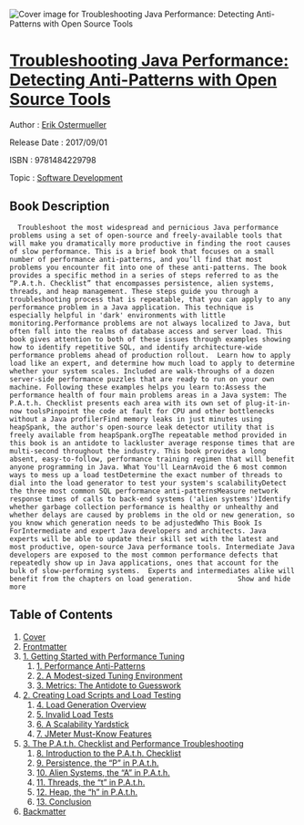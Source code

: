 ![Cover image for Troubleshooting Java Performance: Detecting Anti-Patterns with Open Source Tools](https://imgdetail.ebookreading.net/cover/cover/20200215/EB9781484229798.jpg)

[Troubleshooting Java Performance: Detecting Anti-Patterns with Open Source Tools](https://ebookreading.net/view/book/Troubleshooting+Java+Performance%3A+Detecting+Anti-Patterns+with+Open+Source+Tools-EB9781484229798_1.html "Troubleshooting Java Performance: Detecting Anti-Patterns with Open Source Tools")
====================================================================================================================

Author : [Erik Ostermueller](https://ebookreading.net/search/author/Erik+Ostermueller)

Release Date : 2017/09/01

ISBN : 9781484229798

Topic : [Software Development](https://ebookreading.net/search/category/software-development)

Book Description
-----------------

      Troubleshoot the most widespread and pernicious Java performance problems using a set of open-source and freely-available tools that will make you dramatically more productive in finding the root causes of slow performance. This is a brief book that focuses on a small number of performance anti-patterns, and you’ll find that most problems you encounter fit into one of these anti-patterns. The book provides a specific method in a series of steps referred to as the “P.A.t.h. Checklist” that encompasses persistence, alien systems, threads, and heap management. These steps guide you through a troubleshooting process that is repeatable, that you can apply to any performance problem in a Java application. This technique is especially helpful in 'dark' environments with little monitoring.Performance problems are not always localized to Java, but often fall into the realms of database access and server load. This book gives attention to both of these issues through examples showing how to identify repetitive SQL, and identify architecture-wide performance problems ahead of production rollout.  Learn how to apply load like an expert, and determine how much load to apply to determine whether your system scales. Included are walk-throughs of a dozen server-side performance puzzles that are ready to run on your own machine. Following these examples helps you learn to:Assess the performance health of four main problems areas in a Java system: The P.A.t.h. Checklist presents each area with its own set of plug-it-in-now toolsPinpoint the code at fault for CPU and other bottlenecks without a Java profilerFind memory leaks in just minutes using heapSpank, the author's open-source leak detector utility that is freely available from heapSpank.orgThe repeatable method provided in this book is an antidote to lackluster average response times that are multi-second throughout the industry. This book provides a long absent, easy-to-follow, performance training regimen that will benefit anyone programming in Java. What You'll LearnAvoid the 6 most common ways to mess up a load testDetermine the exact number of threads to dial into the load generator to test your system's scalabilityDetect the three most common SQL performance anti-patternsMeasure network response times of calls to back-end systems ('alien systems')Identify whether garbage collection performance is healthy or unhealthy and whether delays are caused by problems in the old or new generation, so you know which generation needs to be adjustedWho This Book Is ForIntermediate and expert Java developers and architects. Java experts will be able to update their skill set with the latest and most productive, open-source Java performance tools. Intermediate Java developers are exposed to the most common performance defects that repeatedly show up in Java applications, ones that account for the bulk of slow-performing systems.  Experts and intermediates alike will benefit from the chapters on load generation.           Show and hide more                
Table of Contents
-----------------

1. [Cover](https://ebookreading.net/view/book/Troubleshooting+Java+Performance%3A+Detecting+Anti-Patterns+with+Open+Source+Tools-EB9781484229798_1.html)
1. [Frontmatter](https://ebookreading.net/view/book/Troubleshooting+Java+Performance%3A+Detecting+Anti-Patterns+with+Open+Source+Tools-EB9781484229798_2.html)
1. [1. Getting Started with Performance Tuning](https://ebookreading.net/view/book/Troubleshooting+Java+Performance%3A+Detecting+Anti-Patterns+with+Open+Source+Tools-EB9781484229798_3.html)
    1. [1. Performance Anti-Patterns](https://ebookreading.net/view/book/Troubleshooting+Java+Performance%3A+Detecting+Anti-Patterns+with+Open+Source+Tools-EB9781484229798_4.html)
    1. [2. A Modest-sized Tuning Environment](https://ebookreading.net/view/book/Troubleshooting+Java+Performance%3A+Detecting+Anti-Patterns+with+Open+Source+Tools-EB9781484229798_5.html)
    1. [3. Metrics: The Antidote to Guesswork](https://ebookreading.net/view/book/Troubleshooting+Java+Performance%3A+Detecting+Anti-Patterns+with+Open+Source+Tools-EB9781484229798_6.html)
1. [2. Creating Load Scripts and Load Testing](https://ebookreading.net/view/book/Troubleshooting+Java+Performance%3A+Detecting+Anti-Patterns+with+Open+Source+Tools-EB9781484229798_7.html)
    1. [4. Load Generation Overview](https://ebookreading.net/view/book/Troubleshooting+Java+Performance%3A+Detecting+Anti-Patterns+with+Open+Source+Tools-EB9781484229798_8.html)
    1. [5. Invalid Load Tests](https://ebookreading.net/view/book/Troubleshooting+Java+Performance%3A+Detecting+Anti-Patterns+with+Open+Source+Tools-EB9781484229798_9.html)
    1. [6. A Scalability Yardstick](https://ebookreading.net/view/book/Troubleshooting+Java+Performance%3A+Detecting+Anti-Patterns+with+Open+Source+Tools-EB9781484229798_10.html)
    1. [7. JMeter Must-Know Features](https://ebookreading.net/view/book/Troubleshooting+Java+Performance%3A+Detecting+Anti-Patterns+with+Open+Source+Tools-EB9781484229798_11.html)
1. [3. The P.A.t.h. Checklist and Performance Troubleshooting](https://ebookreading.net/view/book/Troubleshooting+Java+Performance%3A+Detecting+Anti-Patterns+with+Open+Source+Tools-EB9781484229798_12.html)
    1. [8. Introduction to the P.A.t.h. Checklist](https://ebookreading.net/view/book/Troubleshooting+Java+Performance%3A+Detecting+Anti-Patterns+with+Open+Source+Tools-EB9781484229798_13.html)
    1. [9. Persistence, the “P” in P.A.t.h.](https://ebookreading.net/view/book/Troubleshooting+Java+Performance%3A+Detecting+Anti-Patterns+with+Open+Source+Tools-EB9781484229798_14.html)
    1. [10. Alien Systems, the “A” in P.A.t.h.](https://ebookreading.net/view/book/Troubleshooting+Java+Performance%3A+Detecting+Anti-Patterns+with+Open+Source+Tools-EB9781484229798_15.html)
    1. [11. Threads, the “t” in P.A.t.h.](https://ebookreading.net/view/book/Troubleshooting+Java+Performance%3A+Detecting+Anti-Patterns+with+Open+Source+Tools-EB9781484229798_16.html)
    1. [12. Heap, the “h” in P.A.t.h.](https://ebookreading.net/view/book/Troubleshooting+Java+Performance%3A+Detecting+Anti-Patterns+with+Open+Source+Tools-EB9781484229798_17.html)
    1. [13. Conclusion](https://ebookreading.net/view/book/Troubleshooting+Java+Performance%3A+Detecting+Anti-Patterns+with+Open+Source+Tools-EB9781484229798_18.html)
1. [Backmatter](https://ebookreading.net/view/book/Troubleshooting+Java+Performance%3A+Detecting+Anti-Patterns+with+Open+Source+Tools-EB9781484229798_19.html)
